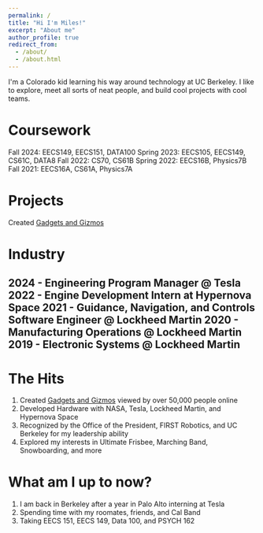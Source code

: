 ```yaml
---
permalink: /
title: "Hi I'm Miles!"
excerpt: "About me"
author_profile: true
redirect_from: 
  - /about/
  - /about.html
--- 
```


I'm a Colorado kid learning his way around technology at UC Berkeley. I like to explore, meet all sorts of neat people, and build cool projects with cool teams.



Coursework
======
Fall 2024: EECS149, EECS151, DATA100
Spring 2023: EECS105, EECS149, CS61C, DATA8
Fall 2022: CS70, CS61B
Spring 2022: EECS16B, Physics7B
Fall 2021: EECS16A, CS61A, Physics7A

Projects
======
Created [Gadgets and Gizmos](https://www.hackster.io/milesnash_) 

Industry
======
2024 - Engineering Program Manager @ Tesla
2022 - Engine Development Intern at Hypernova Space
2021 - Guidance, Navigation, and Controls Software Engineer @ Lockheed Martin
2020 - Manufacturing Operations @ Lockheed Martin
2019 - Electronic Systems @ Lockheed Martin
---

The Hits
======
1. Created [Gadgets and Gizmos](https://www.hackster.io/milesnash_) viewed by over 50,000 people online
1. Developed Hardware with NASA, Tesla, Lockheed Martin, and Hypernova Space
1. Recognized by the Office of the President, FIRST Robotics, and UC Berkeley for my leadership ability
1. Explored my interests in Ultimate Frisbee, Marching Band, Snowboarding, and more

What am I up to now?
======
1. I am back in Berkeley after a year in Palo Alto interning at Tesla
1. Spending time with my roomates, friends, and Cal Band
1. Taking EECS 151, EECS 149, Data 100, and PSYCH 162


